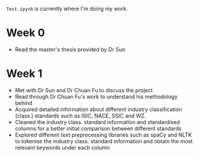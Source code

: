 `Test.ipynb` is currently where I'm doing my work.

# Week 0

- Read the master's thesis provided by Dr Sun

# Week 1

- Met with Dr Sun and Dr Chuan Fu to discuss the project
- Read through Dr Chuan Fu's work to understand his methodology behind
- Acquired detailed information about different industry classification (class.) standards such as ISIC, NACE, SSIC and WZ.
- Cleaned the industry class. standard information and standardised columns for a better initial comparison between different standards
- Explored different text preprocessing libraries such as spaCy and NLTK to tokenise the industry class. standard information and obtain the most relevant keywords under each column
